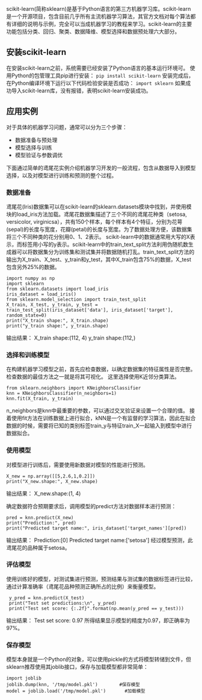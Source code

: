scikit-learn(简称sklearn)是基于Python语言的第三方机器学习库。scikit-learn是一个开源项目，包含目前几乎所有主流机器学习算法，其官方文档对每个算法都有详细的说明与示例，完全可以当成机器学习的教程来学习。scikit-learn的主要功能包括分类、回归、聚类、数据降维、模型选择和数据预处理六大部分。

## 安装scikit-learn
在安装scikit-learn之前，系统需要已经安装了Python语言的基本运行环境可。
使用Python的包管理工具pip进行安装：
`pip install scikit-learn`
安装完成后，在Python编译环境下运行以下代码检验安装是否成功：
`import sklearn`
如果成功导入scikit-learn库，没有报错，表明scikit-learn安装成功。

## 应用实例
对于具体的机器学习问题，通常可以分为三个步骤：
* 数据准备与预处理
* 模型选择与训练
* 模型验证与参数调优

下面通过简单的鸢尾花实例介绍机器学习开发的一般流程，包含从数据导入到模型选择，以及对模型进行训练和预测的整个过程。

### 数据准备
鸢尾花(Iris)数据集可以在scikit-learn的sklearn.datasets模块中找到，并使用模块的load_iris方法加载。鸢尾花数据集描述了三个不同的鸢尾花种类（setosa, versicolor, virginicsa），共有150个样本，每个样本有4个特征，分别为花萼(sepal)的长度与宽度，花瓣(petal)的长度与宽度。为了数据处理方便，该数据集将三个不同种类的花分别用0、1、2表示。
scikit-learn中的数据通常用大写的X表示，而标签用小写的y表示。scikit-learn中的train_text_split方法利用伪随机数生成器可以将数据集分为训练集和测试集并将数据随机打乱。train_text_split方法的输出为X_train、X_test、y_train和y_test，其中X_train包含75%的数据，X_test包含另外25%的数据。
```
import numpy as np
import sklearn
from sklearn.datasets import load_iris
iris_dataset = load_iris()
from sklearn.model_selection import train_test_split
X_train, X_test, y_train, y_test = train_test_split(iris_dataset['data'], iris_dataset['target'], random_state=0)
print("X_train shape:", X_train.shape)
print("y_train shape:", y_train.shape)
```
输出结果：
X_train shape:(112, 4)
y_train shape:(112,)

### 选择和训练模型
在构建机器学习模型之前，首先应检查数据，以确定数据集的特征属性是否完整。检查数据的最佳方法之一就是将其可视化。
这里选择使用K近邻分类算法。
```
from sklearn.neighbors import KNeighborsClassifier
knn = KNeighborsClassifier(n_neighbors=1)
knn.fit(X_train, y_train)
```
n_neighbors是knn中最重要的参数，可以通过交叉验证来设置一个合理的值。
接着使用fit方法在训练数据上进行拟合，kNN是一个有监督的学习算法，因此在拟合数据的时候，需要将已知的类别标签train_y与特征train_X一起输入到模型中进行数据拟合。

### 使用模型
对模型进行训练后，需要使用新数据对模型的性能进行预测。
```
X_new = np.array([[5,2.6,1,0.2]])
print("X_new.shape:", X_new.shape)
```
输出结果：
X_new.shape:(1, 4)

确定数据符合预期要求后，调用模型的predict方法对数据样本进行预测：
```
pred = knn.predict(X_new)
print("Prediction:", pred)
print("Predicted target name:", iris_dataset['target_names'][pred])
```
输出结果：
Prediction:[0]
Predicted target name:['setosa']
经过模型预测，此鸢尾花的品种属于setosa。

### 评估模型
使用训练好的模型，对测试集进行预测，预测结果与测试集的数据标签进行比较，通过计算准确率（鸢尾花品种预测正确所占的比例）来衡量模型。
```
 y_pred = knn.predict(X_test)
 print("Test set predictions:\n", y_pred)
 print("Test set score: {:.2f}".format(np.mean(y_pred == y_test)))
```
输出结果：
Test set score: 0.97
所得结果显示模型的精度为0.97，即正确率为97%。

### 保存模型
模型本身就是一个Python的对象，可以使用pickle的方式将模型转储到文件，但sklearn推荐使用其joblib接口，保存与加载模型都非常简单：
```
import joblib
joblib.dump(knn, '/tmp/model.pkl')        #保存模型
model = joblib.load('/tmp/model.pkl')       #加载模型
```
